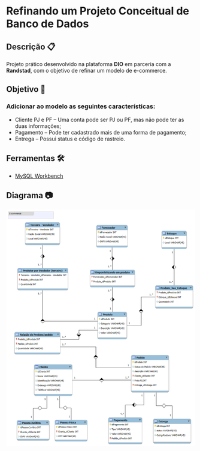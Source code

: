 # Refinando um Projeto Conceitual de Banco de Dados

## Descrição 📋
Projeto prático desenvolvido na plataforma **DIO** em parceria com a **Randstad**, com o objetivo de refinar um modelo de e-commerce.

## Objetivo 🎯
### Adicionar ao modelo as seguintes características:
- Cliente PJ e PF – Uma conta pode ser PJ ou PF, mas não pode ter as duas informações;
- Pagamento – Pode ter cadastrado mais de uma forma de pagamento;
- Entrega – Possui status e código de rastreio.

## Ferramentas 🛠️
- [MySQL Workbench](https://www.mysql.com/products/workbench/)

## Diagrama 📷
![Diagrama E-commerce](diagrama_e-commerce.png)
